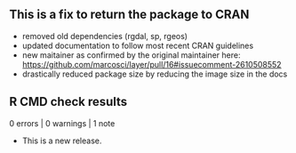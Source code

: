 ## This is a fix to return the package to CRAN

- removed old dependencies (rgdal, sp, rgeos)
- updated documentation to follow most recent CRAN guidelines
- new maitainer as confirmed by the original maintainer here: https://github.com/marcosci/layer/pull/16#issuecomment-2610508552
- drastically reduced package size by reducing the image size in the docs

## R CMD check results

0 errors | 0 warnings | 1 note

* This is a new release.
